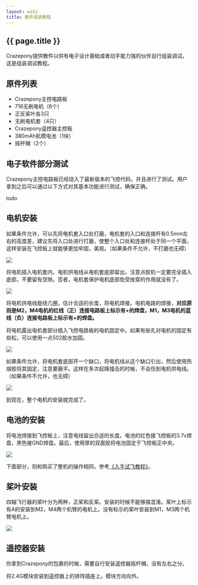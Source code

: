 ```yaml
---
layout: wiki
title: 散件组装教程
---
```


## {{ page.title }}

Crazepony提供散件以供有电子设计基础或者动手能力强的伙伴自行组装调试。这是组装调试教程。

## 原件列表

* Crazepony主控电路板
* 716无刷电机（6个）
* 正反桨叶各3只
* 无刷电机套（4只）
* Crazepony遥控器主控板
* 380mAh航模电池（1块）
* 摇杆帽（2个）


## 电子软件部分测试
Crazepony主控电路板已经烧入了最新版本的飞控代码，并且进行了测试。用户拿到之后可以通过以下方式对其基本功能进行测试，确保正确。

todo

## 电机安装
如果条件允许，可以先将电机套入口处打磨，电机套的入口和连接杆有0.5mm左右的高度差，建议先将入口处进行打磨，使整个入口处和连接杆处于同一个平面，这样安装在飞控板上就能够更加牢固，美观。（如果条件不允许，不打磨也无碍）

![](/assets/img/assemble-1.jpg)

将电机插入电机套内，电机供电线从电机套底部留出。注意点胶机一定要完全插入底部，不要留有空隙。否者，电机套保护电机底部免受挫穿的作用就没有了。

![](/assets/img/assemble-2.jpg)

将电机供电线旋绕几圈，估计合适的长度，将电机焊接。电机电路的焊接，**对应原则是M2，M4电机的红线（正）连接电路板上标示有+的焊盘，M1，M3电机的蓝线（负）连接电路板上标示有+的焊盘。**

将电机露出电机套部分插入飞控电路板的电机固定中。如果有些孔对电机的固定有些松，可以使用一点502胶水加固。

![](/assets/img/assemble-4.jpg)

如果条件允许，将电机套底部开一个缺口，将电机线从这个缺口引出，然后使用热熔胶将其固定，注意要磨平。这样在多次起降撞击的时候，不会伤到电机供电线。（如果条件不允许，也无碍）

![](/assets/img/assemble-3.jpg)

到现在，整个电机的安装就完成了。

## 电池的安装
将电池焊接到飞控板上，注意电线留出合适的长度。电池的红色接飞控板的3.7v焊盘，黑色接GND焊盘。最后，使用厚的双面胶将电池固定于飞控板正中央。

![](/assets/img/assemble-5.jpg)


下面部分，则和购买了整机的操作相同，参考[《入手试飞教程》](./user-guide.html)。

## 桨叶安装
四轴飞行器的桨叶分为两种，正桨和反桨。安装的时候不能够搞混淆。桨叶上标示有A的安装到M2，M4两个机臂的电机上。没有标示的桨叶安装到M1，M3两个机臂电机上。

![](/assets/img/user-guide-1.png)

## 遥控器安装
你拿到Crazepony的包裹的时候，需要自行安装遥控器摇杆帽，没有左右之分。

将2.4G模块安装到遥控器上的排阵插座上。模块方向向外。

